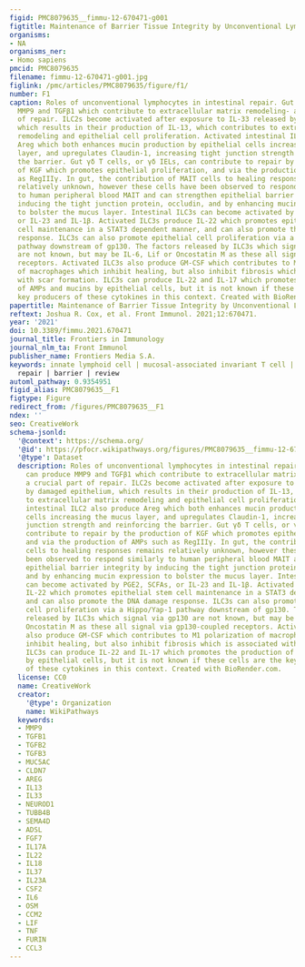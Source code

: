 ```yaml
---
figid: PMC8079635__fimmu-12-670471-g001
figtitle: Maintenance of Barrier Tissue Integrity by Unconventional Lymphocytes
organisms:
- NA
organisms_ner:
- Homo sapiens
pmcid: PMC8079635
filename: fimmu-12-670471-g001.jpg
figlink: /pmc/articles/PMC8079635/figure/f1/
number: F1
caption: Roles of unconventional lymphocytes in intestinal repair. Gut ILC1 can produce
  MMP9 and TGFβ1 which contribute to extracellular matrix remodeling- a crucial part
  of repair. ILC2s become activated after exposure to IL-33 released by damaged epithelium,
  which results in their production of IL-13, which contributes to extracellular matrix
  remodeling and epithelial cell proliferation. Activated intestinal ILC2 also produce
  Areg which both enhances mucin production by epithelial cells increasing the mucus
  layer, and upregulates Claudin-1, increasing tight junction strength and reinforcing
  the barrier. Gut γδ T cells, or γδ IELs, can contribute to repair by the production
  of KGF which promotes epithelial proliferation, and via the production of AMPs such
  as RegIIIγ. In gut, the contribution of MAIT cells to healing responses remains
  relatively unknown, however these cells have been observed to respond similarly
  to human peripheral blood MAIT and can strengthen epithelial barrier integrity by
  inducing the tight junction protein, occludin, and by enhancing mucin expression
  to bolster the mucus layer. Intestinal ILC3s can become activated by PGE2, SCFAs,
  or IL-23 and IL-1β. Activated ILC3s produce IL-22 which promotes epithelial stem
  cell maintenance in a STAT3 dependent manner, and can also promote the DNA damage
  response. ILC3s can also promote epithelial cell proliferation via a Hippo/Yap-1
  pathway downstream of gp130. The factors released by ILC3s which signal via gp130
  are not known, but may be IL-6, Lif or Oncostatin M as these all signal via gp130-coupled
  receptors. Activated ILC3s also produce GM-CSF which contributes to M1 polarization
  of macrophages which inhibit healing, but also inhibit fibrosis which is associated
  with scar formation. ILC3s can produce IL-22 and IL-17 which promotes the production
  of AMPs and mucins by epithelial cells, but it is not known if these cells are the
  key producers of these cytokines in this context. Created with BioRender.com.
papertitle: Maintenance of Barrier Tissue Integrity by Unconventional Lymphocytes.
reftext: Joshua R. Cox, et al. Front Immunol. 2021;12:670471.
year: '2021'
doi: 10.3389/fimmu.2021.670471
journal_title: Frontiers in Immunology
journal_nlm_ta: Front Immunol
publisher_name: Frontiers Media S.A.
keywords: innate lymphoid cell | mucosal-associated invariant T cell | γδ T cell |
  repair | barrier | review
automl_pathway: 0.9354951
figid_alias: PMC8079635__F1
figtype: Figure
redirect_from: /figures/PMC8079635__F1
ndex: ''
seo: CreativeWork
schema-jsonld:
  '@context': https://schema.org/
  '@id': https://pfocr.wikipathways.org/figures/PMC8079635__fimmu-12-670471-g001.html
  '@type': Dataset
  description: Roles of unconventional lymphocytes in intestinal repair. Gut ILC1
    can produce MMP9 and TGFβ1 which contribute to extracellular matrix remodeling-
    a crucial part of repair. ILC2s become activated after exposure to IL-33 released
    by damaged epithelium, which results in their production of IL-13, which contributes
    to extracellular matrix remodeling and epithelial cell proliferation. Activated
    intestinal ILC2 also produce Areg which both enhances mucin production by epithelial
    cells increasing the mucus layer, and upregulates Claudin-1, increasing tight
    junction strength and reinforcing the barrier. Gut γδ T cells, or γδ IELs, can
    contribute to repair by the production of KGF which promotes epithelial proliferation,
    and via the production of AMPs such as RegIIIγ. In gut, the contribution of MAIT
    cells to healing responses remains relatively unknown, however these cells have
    been observed to respond similarly to human peripheral blood MAIT and can strengthen
    epithelial barrier integrity by inducing the tight junction protein, occludin,
    and by enhancing mucin expression to bolster the mucus layer. Intestinal ILC3s
    can become activated by PGE2, SCFAs, or IL-23 and IL-1β. Activated ILC3s produce
    IL-22 which promotes epithelial stem cell maintenance in a STAT3 dependent manner,
    and can also promote the DNA damage response. ILC3s can also promote epithelial
    cell proliferation via a Hippo/Yap-1 pathway downstream of gp130. The factors
    released by ILC3s which signal via gp130 are not known, but may be IL-6, Lif or
    Oncostatin M as these all signal via gp130-coupled receptors. Activated ILC3s
    also produce GM-CSF which contributes to M1 polarization of macrophages which
    inhibit healing, but also inhibit fibrosis which is associated with scar formation.
    ILC3s can produce IL-22 and IL-17 which promotes the production of AMPs and mucins
    by epithelial cells, but it is not known if these cells are the key producers
    of these cytokines in this context. Created with BioRender.com.
  license: CC0
  name: CreativeWork
  creator:
    '@type': Organization
    name: WikiPathways
  keywords:
  - MMP9
  - TGFB1
  - TGFB2
  - TGFB3
  - MUC5AC
  - CLDN7
  - AREG
  - IL13
  - IL33
  - NEUROD1
  - TUBB4B
  - SEMA4D
  - ADSL
  - FGF7
  - IL17A
  - IL22
  - IL18
  - IL37
  - IL23A
  - CSF2
  - IL6
  - OSM
  - CCM2
  - LIF
  - TNF
  - FURIN
  - CCL3
---
```

